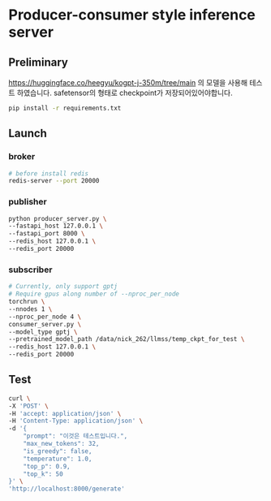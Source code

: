 # Producer-consumer style inference server
## Preliminary
https://huggingface.co/heegyu/kogpt-j-350m/tree/main 의 모델을 사용해 테스트 하였습니다. safetensor의 형태로 checkpoint가 저장되어있어야합니다.

```bash
pip install -r requirements.txt
```

## Launch
### broker
```bash
# before install redis
redis-server --port 20000
```

### publisher
```bash
python producer_server.py \
--fastapi_host 127.0.0.1 \
--fastapi_port 8000 \
--redis_host 127.0.0.1 \
--redis_port 20000
```

### subscriber
```bash
# Currently, only support gptj
# Require gpus along number of --nproc_per_node
torchrun \
--nnodes 1 \
--nproc_per_node 4 \
consumer_server.py \
--model_type gptj \
--pretrained_model_path /data/nick_262/llmss/temp_ckpt_for_test \
--redis_host 127.0.0.1 \
--redis_port 20000
```

## Test
```bash
curl \
-X 'POST' \
-H 'accept: application/json' \
-H 'Content-Type: application/json' \
-d '{
    "prompt": "이것은 테스트입니다.",
    "max_new_tokens": 32,
    "is_greedy": false,
    "temperature": 1.0,
    "top_p": 0.9,
    "top_k": 50
}' \
'http://localhost:8000/generate'
```

